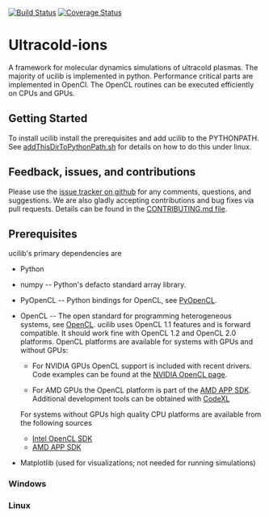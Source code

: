 [![Build Status](https://travis-ci.org/Tech-XCorp/ultracold-ions.svg?branch=master)](https://travis-ci.org/Tech-XCorp/ultracold-ions)
[![Coverage Status](https://coveralls.io/repos/Tech-XCorp/ultracold-ions/badge.svg)](https://coveralls.io/r/Tech-XCorp/ultracold-ions)

# Ultracold-ions

A framework for molecular dynamics simulations of ultracold plasmas.
The majority of ucilib is implemented in python.  Performance critical
parts are implemented in OpenCl.  The OpenCL routines can be executed
efficiently on CPUs and GPUs.


## Getting Started

To install ucilib install the prerequisites and add ucilib to the
PYTHONPATH.  See [addThisDirToPythonPath.sh](addThisDirToPythonPath.sh)
for details on how to do this under linux.


## Feedback, issues, and contributions

Please use the
[issue tracker on github](https://github.com/Tech-XCorp/ultracold-ions/issues)
for any comments, questions, and suggestions.  We are also gladly accepting
contributions and bug fixes via pull requests.  Details can be found in
the [CONTRIBUTING.md file](CONTRIBUTING.md).

## Prerequisites

ucilib's primary dependencies are

- Python

- numpy -- Python's defacto standard array library.

- PyOpenCL -- Python bindings for OpenCL, see 
  [PyOpenCL](http://mathema.tician.de/software/pyopencl/).

- OpenCL -- The open standard for programming heterogeneous systems, see
  [OpenCL](http://www.khronos.org/opencl/).  ucilib uses
  OpenCL 1.1 features and is forward compatible.  It should work fine
  with OpenCL 1.2 and OpenCL 2.0 platforms.  OpenCL platforms are
  available for systems with GPUs and without GPUs:

  + For NVIDIA GPUs OpenCL support is included with recent drivers.
    Code examples can be found at the [NVIDIA OpenCL page](https://developer.nvidia.com/opencl).

  + For AMD GPUs the OpenCL platform is part of the 
    [AMD APP SDK](http://developer.amd.com/tools-and-sdks/heterogeneous-computing/amd-accelerated-parallel-processing-app-sdk/).
  Additional development tools can be obtained with
  [CodeXL](http://developer.amd.com/tools-and-sdks/heterogeneous-computing/codexl/)

  For systems without GPUs high quality CPU platforms are available from
  the following sources

  + [Intel OpenCL SDK](http://software.intel.com/en-us/vcsource/tools/opencl-sdk)
  + [AMD APP SDK](http://developer.amd.com/tools-and-sdks/heterogeneous-computing/amd-accelerated-parallel-processing-app-sdk/) 

- Matplotlib (used for visualizations; not needed for running
    simulations)


### Windows


### Linux

